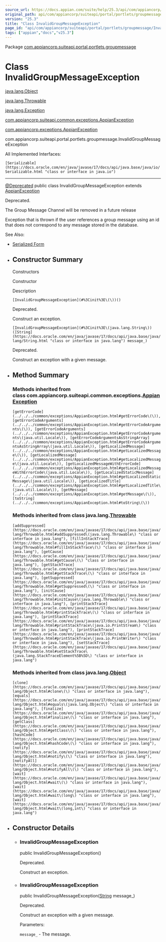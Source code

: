 ```yaml
---
source_url: https://docs.appian.com/suite/help/25.3/api/com/appiancorp/suiteapi/portal/portlets/groupmessage/InvalidGroupMessageException.html
original_path: api/com/appiancorp/suiteapi/portal/portlets/groupmessage/InvalidGroupMessageException.html
version: "25.3"
title: "Class InvalidGroupMessageException"
page_id: "api/com/appiancorp/suiteapi/portal/portlets/groupmessage/InvalidGroupMessageException"
tags: ["appian","docs","v25.3"]
---
```



Package [com.appiancorp.suiteapi.portal.portlets.groupmessage](package-summary.html)

# Class InvalidGroupMessageException

[java.lang.Object](https://docs.oracle.com/en/java/javase/17/docs/api/java.base/java/lang/Object.html "class or interface in java.lang")

[java.lang.Throwable](https://docs.oracle.com/en/java/javase/17/docs/api/java.base/java/lang/Throwable.html "class or interface in java.lang")

[java.lang.Exception](https://docs.oracle.com/en/java/javase/17/docs/api/java.base/java/lang/Exception.html "class or interface in java.lang")

[com.appiancorp.suiteapi.common.exceptions.AppianException](../../../common/exceptions/AppianException.html "class in com.appiancorp.suiteapi.common.exceptions")

[com.appiancorp.exceptions.AppianException](../../../../exceptions/AppianException.html "class in com.appiancorp.exceptions")

com.appiancorp.suiteapi.portal.portlets.groupmessage.InvalidGroupMessageException

All Implemented Interfaces:

`[Serializable](https://docs.oracle.com/en/java/javase/17/docs/api/java.base/java/io/Serializable.html "class or interface in java.io")`

* * *

[@Deprecated](https://docs.oracle.com/en/java/javase/17/docs/api/java.base/java/lang/Deprecated.html "class or interface in java.lang") public class InvalidGroupMessageException extends [AppianException](../../../../exceptions/AppianException.html "class in com.appiancorp.exceptions")

Deprecated.

The Group Message Channel will be removed in a future release

Exception that is thrown if the user references a group message using an id that does not correspond to any message stored in the database.

See Also:

-   [Serialized Form](../../../../../../serialized-form.html#com.appiancorp.suiteapi.portal.portlets.groupmessage.InvalidGroupMessageException)

-   ## Constructor Summary

    Constructors

    Constructor

    Description

    `[InvalidGroupMessageException](#%3Cinit%3E\(\))()`

    Deprecated.

    Construct an exception.

    `[InvalidGroupMessageException](#%3Cinit%3E\(java.lang.String\))([String](https://docs.oracle.com/en/java/javase/17/docs/api/java.base/java/lang/String.html "class or interface in java.lang") message_)`

    Deprecated.

    Construct an exception with a given message.

-   ## Method Summary

    ### Methods inherited from class com.appiancorp.suiteapi.common.exceptions.[AppianException](../../../common/exceptions/AppianException.html "class in com.appiancorp.suiteapi.common.exceptions")

    `[getErrorCode](../../../common/exceptions/AppianException.html#getErrorCode\(\)), [getErrorCodeArguments](../../../common/exceptions/AppianException.html#getErrorCodeArguments\(\)), [getErrorCodeArguments](../../../common/exceptions/AppianException.html#getErrorCodeArguments\(java.util.Locale\)), [getErrorCodeArgumentsAsStringArray](../../../common/exceptions/AppianException.html#getErrorCodeArgumentsAsStringArray\(java.util.Locale\)), [getLocalizedMessage](../../../common/exceptions/AppianException.html#getLocalizedMessage\(\)), [getLocalizedMessage](../../../common/exceptions/AppianException.html#getLocalizedMessage\(java.util.Locale\)), [getLocalizedMessageWithErrorCode](../../../common/exceptions/AppianException.html#getLocalizedMessageWithErrorCode\(java.util.Locale\)), [getLocalizedStaticMessage](../../../common/exceptions/AppianException.html#getLocalizedStaticMessage\(java.util.Locale\)), [getLocalizedTitle](../../../common/exceptions/AppianException.html#getLocalizedTitle\(java.util.Locale\)), [getMessage](../../../common/exceptions/AppianException.html#getMessage\(\)), [toString](../../../common/exceptions/AppianException.html#toString\(\))`

    ### Methods inherited from class java.lang.[Throwable](https://docs.oracle.com/en/java/javase/17/docs/api/java.base/java/lang/Throwable.html "class or interface in java.lang")

    `[addSuppressed](https://docs.oracle.com/en/java/javase/17/docs/api/java.base/java/lang/Throwable.html#addSuppressed\(java.lang.Throwable\) "class or interface in java.lang"), [fillInStackTrace](https://docs.oracle.com/en/java/javase/17/docs/api/java.base/java/lang/Throwable.html#fillInStackTrace\(\) "class or interface in java.lang"), [getCause](https://docs.oracle.com/en/java/javase/17/docs/api/java.base/java/lang/Throwable.html#getCause\(\) "class or interface in java.lang"), [getStackTrace](https://docs.oracle.com/en/java/javase/17/docs/api/java.base/java/lang/Throwable.html#getStackTrace\(\) "class or interface in java.lang"), [getSuppressed](https://docs.oracle.com/en/java/javase/17/docs/api/java.base/java/lang/Throwable.html#getSuppressed\(\) "class or interface in java.lang"), [initCause](https://docs.oracle.com/en/java/javase/17/docs/api/java.base/java/lang/Throwable.html#initCause\(java.lang.Throwable\) "class or interface in java.lang"), [printStackTrace](https://docs.oracle.com/en/java/javase/17/docs/api/java.base/java/lang/Throwable.html#printStackTrace\(\) "class or interface in java.lang"), [printStackTrace](https://docs.oracle.com/en/java/javase/17/docs/api/java.base/java/lang/Throwable.html#printStackTrace\(java.io.PrintStream\) "class or interface in java.lang"), [printStackTrace](https://docs.oracle.com/en/java/javase/17/docs/api/java.base/java/lang/Throwable.html#printStackTrace\(java.io.PrintWriter\) "class or interface in java.lang"), [setStackTrace](https://docs.oracle.com/en/java/javase/17/docs/api/java.base/java/lang/Throwable.html#setStackTrace\(java.lang.StackTraceElement%5B%5D\) "class or interface in java.lang")`

    ### Methods inherited from class java.lang.[Object](https://docs.oracle.com/en/java/javase/17/docs/api/java.base/java/lang/Object.html "class or interface in java.lang")

    `[clone](https://docs.oracle.com/en/java/javase/17/docs/api/java.base/java/lang/Object.html#clone\(\) "class or interface in java.lang"), [equals](https://docs.oracle.com/en/java/javase/17/docs/api/java.base/java/lang/Object.html#equals\(java.lang.Object\) "class or interface in java.lang"), [finalize](https://docs.oracle.com/en/java/javase/17/docs/api/java.base/java/lang/Object.html#finalize\(\) "class or interface in java.lang"), [getClass](https://docs.oracle.com/en/java/javase/17/docs/api/java.base/java/lang/Object.html#getClass\(\) "class or interface in java.lang"), [hashCode](https://docs.oracle.com/en/java/javase/17/docs/api/java.base/java/lang/Object.html#hashCode\(\) "class or interface in java.lang"), [notify](https://docs.oracle.com/en/java/javase/17/docs/api/java.base/java/lang/Object.html#notify\(\) "class or interface in java.lang"), [notifyAll](https://docs.oracle.com/en/java/javase/17/docs/api/java.base/java/lang/Object.html#notifyAll\(\) "class or interface in java.lang"), [wait](https://docs.oracle.com/en/java/javase/17/docs/api/java.base/java/lang/Object.html#wait\(\) "class or interface in java.lang"), [wait](https://docs.oracle.com/en/java/javase/17/docs/api/java.base/java/lang/Object.html#wait\(long\) "class or interface in java.lang"), [wait](https://docs.oracle.com/en/java/javase/17/docs/api/java.base/java/lang/Object.html#wait\(long,int\) "class or interface in java.lang")`

-   ## Constructor Details

    -   ### InvalidGroupMessageException

        public InvalidGroupMessageException()

        Deprecated.

        Construct an exception.

    -   ### InvalidGroupMessageException

        public InvalidGroupMessageException([String](https://docs.oracle.com/en/java/javase/17/docs/api/java.base/java/lang/String.html "class or interface in java.lang") message\_)

        Deprecated.

        Construct an exception with a given message.

        Parameters:

        `message_` - The message.